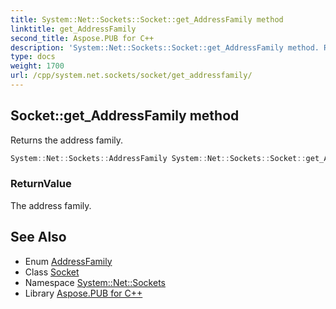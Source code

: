 ```yaml
---
title: System::Net::Sockets::Socket::get_AddressFamily method
linktitle: get_AddressFamily
second_title: Aspose.PUB for C++
description: 'System::Net::Sockets::Socket::get_AddressFamily method. Returns the address family in C++.'
type: docs
weight: 1700
url: /cpp/system.net.sockets/socket/get_addressfamily/
---
```

## Socket::get_AddressFamily method


Returns the address family.

```cpp
System::Net::Sockets::AddressFamily System::Net::Sockets::Socket::get_AddressFamily()
```


### ReturnValue

The address family.

## See Also

* Enum [AddressFamily](../../addressfamily/)
* Class [Socket](../)
* Namespace [System::Net::Sockets](../../)
* Library [Aspose.PUB for C++](../../../)
